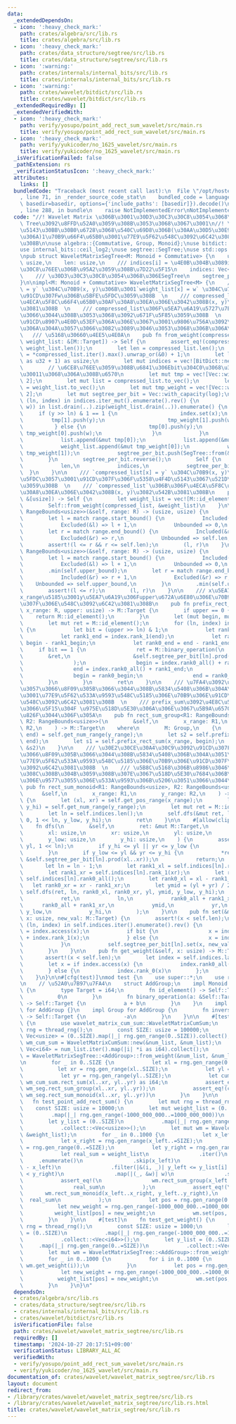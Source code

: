 ```yaml
---
data:
  _extendedDependsOn:
  - icon: ':heavy_check_mark:'
    path: crates/algebra/src/lib.rs
    title: crates/algebra/src/lib.rs
  - icon: ':heavy_check_mark:'
    path: crates/data_structure/segtree/src/lib.rs
    title: crates/data_structure/segtree/src/lib.rs
  - icon: ':warning:'
    path: crates/internals/internal_bits/src/lib.rs
    title: crates/internals/internal_bits/src/lib.rs
  - icon: ':warning:'
    path: crates/wavelet/bitdict/src/lib.rs
    title: crates/wavelet/bitdict/src/lib.rs
  _extendedRequiredBy: []
  _extendedVerifiedWith:
  - icon: ':heavy_check_mark:'
    path: verify/yosupo/point_add_rect_sum_wavelet/src/main.rs
    title: verify/yosupo/point_add_rect_sum_wavelet/src/main.rs
  - icon: ':heavy_check_mark:'
    path: verify/yukicoder/no_1625_wavelet/src/main.rs
    title: verify/yukicoder/no_1625_wavelet/src/main.rs
  _isVerificationFailed: false
  _pathExtension: rs
  _verificationStatusIcon: ':heavy_check_mark:'
  attributes:
    links: []
  bundledCode: "Traceback (most recent call last):\n  File \"/opt/hostedtoolcache/Python/3.10.15/x64/lib/python3.10/site-packages/onlinejudge_verify/documentation/build.py\"\
    , line 71, in _render_source_code_stat\n    bundled_code = language.bundle(stat.path,\
    \ basedir=basedir, options={'include_paths': [basedir]}).decode()\n  File \"/opt/hostedtoolcache/Python/3.10.15/x64/lib/python3.10/site-packages/onlinejudge_verify/languages/rust.py\"\
    , line 288, in bundle\n    raise NotImplementedError\nNotImplementedError\n"
  code: "//! Wavelet Matrix \u306B\u3001\u30D3\u30C3\u30C8\u3054\u3068\u306ESegment\
    \ Tree\u3092\u8FFD\u52A0\u3059\u308B\u3053\u3068\u3067\u3001\n//! \u4E8C\u6B21\
    \u5143\u30BB\u30B0\u6728\u3068\u540C\u69D8\u306B(\u30AA\u30D5\u30E9\u30A4\u30F3\
    \u306A)1\u70B9\u66F4\u65B0\u3001\u77E9\u5F62\u548C\u3092\u6C42\u3081\u3089\u308C\
    \u308B\n\nuse algebra::{Commutative, Group, Monoid};\nuse bitdict::BitDict;\n\
    use internal_bits::ceil_log2;\nuse segtree::SegTree;\nuse std::ops::RangeBounds;\n\
    \npub struct WaveletMatrixSegTree<M: Monoid + Commutative> {\n    upper_bound:\
    \ usize,\n    len: usize,\n    /// indices[i] = \u4E0B\u304B\u3089i\u30D3\u30C3\
    \u30C8\u76EE\u306B\u95A2\u3059\u308B\u7D22\u5F15\n    indices: Vec<BitDict>,\n\
    \    /// \u30D3\u30C3\u30C8\u3054\u3068\u306ESegTree\n    segtree_per_bit: Vec<SegTree<M>>,\n\
    }\n\nimpl<M: Monoid + Commutative> WaveletMatrixSegTree<M> {\n    /// `compressed_list[x]\
    \ = y` \u304C\u70B9(x, y)\u306B\u3001`weight_list[x] = w` \u304C\u70B9(x, y)\u306E\
    \u91CD\u307Fw\u306B\u5BFE\u5FDC\u3059\u308B  \n    /// compressed_list\u306B\u306F\
    \u4ECA\u5F8C\u66F4\u65B0\u30AF\u30A8\u30EA\u306E\u3042\u308B(x, y)\u3082\u542B\
    \u3081\u308B  \n    /// compressed_list\u306F\u5EA7\u6A19\u5727\u7E2E\u3055\u308C\
    \u3066\u3044\u308B\u3053\u3068\u3092\u671F\u5F85\u3059\u308B  \n    /// x\u306F\
    \u91CD\u8907\u4E0D\u53EF\u306A\u306E\u3067\u3001\u9806\u756A\u3092\u632F\u308A\
    \u306A\u304A\u3057\u3066\u3082\u3089\u3046\u3053\u3068\u306B\u306A\u308B  \n \
    \   /// \u5168\u30660\u4EE5\u4E0A\n    pub fn from_weight(compressed_list: &[usize],\
    \ weight_list: &[M::Target]) -> Self {\n        assert_eq!(compressed_list.len(),\
    \ weight_list.len());\n        let len = compressed_list.len();\n        let upper_bound\
    \ = *compressed_list.iter().max().unwrap_or(&0) + 1;\n        let log = ceil_log2(upper_bound\
    \ as u32 + 1) as usize;\n        let mut indices = vec![BitDict::new(len); log];\n\
    \        // \u6CE8\u76EE\u3059\u308B\u6841\u306Ebit\u304C0\u3068\u306A\u308B\u6570\
    \u30011\u3068\u306A\u308B\u6570\n        let mut tmp = vec![Vec::with_capacity(len);\
    \ 2];\n        let mut list = compressed_list.to_vec();\n        let mut weight_list\
    \ = weight_list.to_vec();\n        let mut tmp_weight = vec![Vec::with_capacity(len);\
    \ 2];\n        let mut segtree_per_bit = Vec::with_capacity(log);\n        for\
    \ (ln, index) in indices.iter_mut().enumerate().rev() {\n            for (x, (y,\
    \ w)) in list.drain(..).zip(weight_list.drain(..)).enumerate() {\n           \
    \     if (y >> ln) & 1 == 1 {\n                    index.set(x);\n           \
    \         tmp[1].push(y);\n                    tmp_weight[1].push(w);\n      \
    \          } else {\n                    tmp[0].push(y);\n                   \
    \ tmp_weight[0].push(w);\n                }\n            }\n            index.build();\n\
    \            list.append(&mut tmp[0]);\n            list.append(&mut tmp[1]);\n\
    \            weight_list.append(&mut tmp_weight[0]);\n            weight_list.append(&mut\
    \ tmp_weight[1]);\n            segtree_per_bit.push(SegTree::from(&weight_list));\n\
    \        }\n        segtree_per_bit.reverse();\n        Self {\n            upper_bound,\n\
    \            len,\n            indices,\n            segtree_per_bit,\n      \
    \  }\n    }\n\n    /// `compressed_list[x] = y` \u304C\u70B9(x, y)\u306B\u5BFE\
    \u5FDC\u3057\u3001\u91CD\u307F\u306F\u5358\u4F4D\u5143\u3067\u521D\u671F\u5316\
    \u3059\u308B  \n    /// `compressed_list`\u306B\u306F\u4ECA\u5F8C\u66F4\u65B0\u30AF\
    \u30A8\u30EA\u306E\u3042\u308B(x, y)\u3082\u542B\u3081\u308B\n    pub fn from_identity(compressed_list:\
    \ &[usize]) -> Self {\n        let weight_list = vec![M::id_element(); compressed_list.len()];\n\
    \        Self::from_weight(compressed_list, &weight_list)\n    }\n\n    fn get_pos_range<R:\
    \ RangeBounds<usize>>(&self, range: R) -> (usize, usize) {\n        use std::ops::Bound::*;\n\
    \        let l = match range.start_bound() {\n            Included(&l) => l,\n\
    \            Excluded(&l) => l + 1,\n            Unbounded => 0,\n        };\n\
    \        let r = match range.end_bound() {\n            Included(&r) => r + 1,\n\
    \            Excluded(&r) => r,\n            Unbounded => self.len,\n        };\n\
    \        assert!(l <= r && r <= self.len);\n        (l, r)\n    }\n\n    fn get_num_range<R:\
    \ RangeBounds<usize>>(&self, range: R) -> (usize, usize) {\n        use std::ops::Bound::*;\n\
    \        let l = match range.start_bound() {\n            Included(&l) => l,\n\
    \            Excluded(&l) => l + 1,\n            Unbounded => 0,\n        }\n\
    \        .min(self.upper_bound);\n        let r = match range.end_bound() {\n\
    \            Included(&r) => r + 1,\n            Excluded(&r) => r,\n        \
    \    Unbounded => self.upper_bound,\n        }\n        .min(self.upper_bound);\n\
    \        assert!(l <= r);\n        (l, r)\n    }\n\n    /// x\u5EA7\u6A19\u304C\
    x_range\u5185\u3001y\u5EA7\u6A19\u306Fupper\u672A\u6E80\u306E\u70B9\u306E\u91CD\
    \u307F\u306E\u548C\u3092\u6C42\u3081\u308B\n    pub fn prefix_rect_sum<R: RangeBounds<usize>>(&self,\
    \ x_range: R, upper: usize) -> M::Target {\n        if upper == 0 {\n        \
    \    return M::id_element();\n        }\n        let (mut begin, mut end) = self.get_pos_range(x_range);\n\
    \        let mut ret = M::id_element();\n        for (ln, index) in self.indices.iter().enumerate().rev()\
    \ {\n            let bit = (upper >> ln) & 1;\n            let rank1_begin = index.rank_1(begin);\n\
    \            let rank1_end = index.rank_1(end);\n            let rank0_begin =\
    \ begin - rank1_begin;\n            let rank0_end = end - rank1_end;\n       \
    \     if bit == 1 {\n                ret = M::binary_operation(\n            \
    \        &ret,\n                    &self.segtree_per_bit[ln].prod(rank0_begin..rank0_end),\n\
    \                );\n                begin = index.rank0_all() + rank1_begin;\n\
    \                end = index.rank0_all() + rank1_end;\n            } else {\n\
    \                begin = rank0_begin;\n                end = rank0_end;\n    \
    \        }\n        }\n        ret\n    }\n\n    /// \u7FA4\u3092\u91CD\u307F\u3068\
    \u3057\u3066\u8F09\u305B\u3066\u3044\u308B\u5834\u5408\u306B\u304A\u3051\u308B\
    \u3001\u77E9\u5F62\u533A\u9593\u548C\u5185\u306E\u70B9\u306E\u91CD\u307F\u306E\
    \u548C\u3092\u6C42\u3081\u308B  \n    /// prefix_sum\u3092\u4E8C\u5EA6\u6C42\u3081\
    \u3066\u5F15\u304F \u975E\u518D\u5E30\u306A\u306E\u3067\u5B9A\u6570\u500D\u304C\
    \u826F\u3044\u306F\u305A\n    pub fn rect_sum_group<R1: RangeBounds<usize> + Clone,\
    \ R2: RangeBounds<usize>>(\n        &self,\n        x_range: R1,\n        y_range:\
    \ R2,\n    ) -> M::Target\n    where\n        M: Group,\n    {\n        let (begin,\
    \ end) = self.get_num_range(y_range);\n        let s2 = self.prefix_rect_sum(x_range.clone(),\
    \ end);\n        let s1 = self.prefix_rect_sum(x_range, begin);\n        M::binary_operation(&M::inverse(&s1),\
    \ &s2)\n    }\n\n    /// \u30E2\u30CE\u30A4\u30C9\u3092\u91CD\u307F\u3068\u3057\
    \u3066\u8F09\u305B\u3066\u3044\u308B\u5834\u5408\u306B\u304A\u3051\u308B\u3001\
    \u77E9\u5F62\u533A\u9593\u548C\u5185\u306E\u70B9\u306E\u91CD\u307F\u306E\u548C\
    \u3092\u6C42\u3081\u308B  \n    /// \u5B8C\u5168\u306B\u8986\u3046\u304B\u5916\
    \u308C\u308B\u304B\u3059\u308B\u307E\u3067\u518D\u5E30\u7684\u306B\u4E8C\u51AA\
    \u306E\u9577\u3055\u306E\u533A\u9593\u306B\u5206\u3051\u3066\u3044\u304F\n   \
    \ pub fn rect_sum_monoid<R1: RangeBounds<usize>, R2: RangeBounds<usize>>(\n  \
    \      &self,\n        x_range: R1,\n        y_range: R2,\n    ) -> M::Target\
    \ {\n        let (xl, xr) = self.get_pos_range(x_range);\n        let (y_low,\
    \ y_hi) = self.get_num_range(y_range);\n        let mut ret = M::id_element();\n\
    \        let ln = self.indices.len();\n        self.dfs(&mut ret, ln, xl, xr,\
    \ 0, 1 << ln, y_low, y_hi);\n        ret\n    }\n\n    #[allow(clippy::too_many_arguments)]\n\
    \    fn dfs(\n        &self,\n        ret: &mut M::Target,\n        ln: usize,\n\
    \        xl: usize,\n        xr: usize,\n        yl: usize,\n        yr: usize,\n\
    \        y_low: usize,\n        y_hi: usize,\n    ) {\n        assert_eq!(yr -\
    \ yl, 1 << ln);\n        if y_hi <= yl || yr <= y_low {\n            return;\n\
    \        }\n        if y_low <= yl && yr <= y_hi {\n            *ret = M::binary_operation(ret,\
    \ &self.segtree_per_bit[ln].prod(xl..xr));\n            return;\n        }\n \
    \       let ln = ln - 1;\n        let rank1_xl = self.indices[ln].rank_1(xl);\n\
    \        let rank1_xr = self.indices[ln].rank_1(xr);\n        let rank0_all =\
    \ self.indices[ln].rank0_all();\n        let rank0_xl = xl - rank1_xl;\n     \
    \   let rank0_xr = xr - rank1_xr;\n        let ymid = (yl + yr) / 2;\n       \
    \ self.dfs(ret, ln, rank0_xl, rank0_xr, yl, ymid, y_low, y_hi);\n        self.dfs(\n\
    \            ret,\n            ln,\n            rank0_all + rank1_xl,\n      \
    \      rank0_all + rank1_xr,\n            ymid,\n            yr,\n           \
    \ y_low,\n            y_hi,\n        );\n    }\n\n    pub fn set(&mut self, mut\
    \ x: usize, new_val: M::Target) {\n        assert!(x < self.len);\n        for\
    \ (ln, index) in self.indices.iter().enumerate().rev() {\n            let bit\
    \ = index.access(x);\n            if bit {\n                x = index.rank0_all()\
    \ + index.rank_1(x);\n            } else {\n                x = index.rank_0(x);\n\
    \            }\n            self.segtree_per_bit[ln].set(x, new_val.clone());\n\
    \        }\n    }\n\n    pub fn get_weight(&self, x: usize) -> M::Target {\n \
    \       assert!(x < self.len);\n        let index = self.indices.last().unwrap();\n\
    \        let x = if index.access(x) {\n            index.rank0_all() + index.rank_1(x)\n\
    \        } else {\n            index.rank_0(x)\n        };\n        self.segtree_per_bit.last().unwrap().get(x)\n\
    \    }\n}\n\n#[cfg(test)]\nmod test {\n    use super::*;\n    use rand::prelude::*;\n\
    \n    // \u52A0\u7B97\u7FA4\n    struct AddGroup;\n    impl Monoid for AddGroup\
    \ {\n        type Target = i64;\n        fn id_element() -> Self::Target {\n \
    \           0\n        }\n        fn binary_operation(a: &Self::Target, b: &Self::Target)\
    \ -> Self::Target {\n            a + b\n        }\n    }\n    impl Commutative\
    \ for AddGroup {}\n    impl Group for AddGroup {\n        fn inverse(a: &Self::Target)\
    \ -> Self::Target {\n            -a\n        }\n    }\n\n    #[test]\n    fn test_static_rect_sum()\
    \ {\n        use wavelet_matrix_cum_sum::WaveletMatrixCumSum;\n        let mut\
    \ rng = thread_rng();\n        const SIZE: usize = 100000;\n        let num_list:\
    \ Vec<usize> = (0..SIZE).map(|_| rng.gen_range(0..SIZE)).collect();\n        let\
    \ wm_cum_sum = WaveletMatrixCumSum::new(&num_list, &num_list);\n        let num_list_i64:\
    \ Vec<i64> = num_list.iter().map(|i| *i as i64).collect();\n        let wm_seg\
    \ = WaveletMatrixSegTree::<AddGroup>::from_weight(&num_list, &num_list_i64);\n\
    \n        for _ in 0..SIZE {\n            let xl = rng.gen_range(0..SIZE);\n \
    \           let xr = rng.gen_range(xl..SIZE);\n            let yl = rng.gen_range(0..SIZE);\n\
    \            let yr = rng.gen_range(yl..SIZE);\n            let cum_sum_ans =\
    \ wm_cum_sum.rect_sum(xl..xr, yl..yr) as i64;\n            assert_eq!(cum_sum_ans,\
    \ wm_seg.rect_sum_group(xl..xr, yl..yr));\n            assert_eq!(cum_sum_ans,\
    \ wm_seg.rect_sum_monoid(xl..xr, yl..yr))\n        }\n    }\n\n    #[test]\n \
    \   fn test_point_add_rect_sum() {\n        let mut rng = thread_rng();\n    \
    \    const SIZE: usize = 10000;\n        let mut weight_list = (0..SIZE)\n   \
    \         .map(|_| rng.gen_range(-1000_000_000..=1000_000_000))\n            .collect::<Vec<i64>>();\n\
    \        let y_list = (0..SIZE)\n            .map(|_| rng.gen_range(0..=SIZE))\n\
    \            .collect::<Vec<usize>>();\n        let mut wm = WaveletMatrixSegTree::<AddGroup>::from_weight(&y_list,\
    \ &weight_list);\n        for _ in 0..1000 {\n            let x_left = rng.gen_range(0..=SIZE);\n\
    \            let x_right = rng.gen_range(x_left..=SIZE);\n            let y_left\
    \ = rng.gen_range(0..=SIZE);\n            let y_right = rng.gen_range(y_left..=SIZE);\n\
    \            let real_sum = weight_list\n                .iter()\n           \
    \     .enumerate()\n                .skip(x_left)\n                .take(x_right\
    \ - x_left)\n                .filter(|&(i, _)| y_left <= y_list[i] && y_list[i]\
    \ < y_right)\n                .map(|(_, &w)| w)\n                .sum::<i64>();\n\
    \            assert_eq!(\n                wm.rect_sum_group(x_left..x_right, y_left..y_right),\n\
    \                real_sum\n            );\n            assert_eq!(\n         \
    \       wm.rect_sum_monoid(x_left..x_right, y_left..y_right),\n              \
    \  real_sum\n            );\n            let pos = rng.gen_range(0..SIZE);\n \
    \           let new_weight = rng.gen_range(-1000_000_000..=1000_000_000);\n  \
    \          weight_list[pos] = new_weight;\n            wm.set(pos, new_weight);\n\
    \        }\n    }\n\n    #[test]\n    fn test_get_weight() {\n        let mut\
    \ rng = thread_rng();\n        const SIZE: usize = 1000;\n        let mut weight_list\
    \ = (0..SIZE)\n            .map(|_| rng.gen_range(-1000_000_000..=1000_000_000))\n\
    \            .collect::<Vec<i64>>();\n        let y_list = (0..SIZE)\n       \
    \     .map(|_| rng.gen_range(0..=SIZE))\n            .collect::<Vec<usize>>();\n\
    \        let mut wm = WaveletMatrixSegTree::<AddGroup>::from_weight(&y_list, &weight_list);\n\
    \        for _ in 0..1000 {\n            for i in 0..1000 {\n                assert_eq!(weight_list[i],\
    \ wm.get_weight(i));\n            }\n            let pos = rng.gen_range(0..SIZE);\n\
    \            let new_weight = rng.gen_range(-1000_000_000..=1000_000_000);\n \
    \           weight_list[pos] = new_weight;\n            wm.set(pos, new_weight);\n\
    \        }\n    }\n}\n"
  dependsOn:
  - crates/algebra/src/lib.rs
  - crates/data_structure/segtree/src/lib.rs
  - crates/internals/internal_bits/src/lib.rs
  - crates/wavelet/bitdict/src/lib.rs
  isVerificationFile: false
  path: crates/wavelet/wavelet_matrix_segtree/src/lib.rs
  requiredBy: []
  timestamp: '2024-10-27 20:17:51+09:00'
  verificationStatus: LIBRARY_ALL_AC
  verifiedWith:
  - verify/yosupo/point_add_rect_sum_wavelet/src/main.rs
  - verify/yukicoder/no_1625_wavelet/src/main.rs
documentation_of: crates/wavelet/wavelet_matrix_segtree/src/lib.rs
layout: document
redirect_from:
- /library/crates/wavelet/wavelet_matrix_segtree/src/lib.rs
- /library/crates/wavelet/wavelet_matrix_segtree/src/lib.rs.html
title: crates/wavelet/wavelet_matrix_segtree/src/lib.rs
---
```

